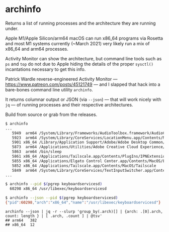 #  archinfo

Returns a list of running processes and the architecture they are running under.

Apple M1/Apple Silicon/arm64 macOS can run x86_64 programs via Rosetta and most M1 systems currently (~March 2021) very likely run a mix of x86_64 and arm64 processes.

Activity Monitor can show the architecture, but command line tools such as `ps` and `top` do not due to Apple hiding the details of the proper `sysctl()` incantations necessary to get this info.

Patrick Wardle reverse-engineered Activity Monitor — <https://www.patreon.com/posts/45121749> — and I slapped that hack into a bare-bones command line utility `archinfo`.

It returns columnar output or JSON (via `--json`) — that will work nicely with `jq` — of running processes and their respective architectures.

Build from source or grab from the releases.

```bash
$ archinfo
...
   5949  arm64 /System/Library/Frameworks/AudioToolbox.framework/AudioComponentRegistrar
   5923  arm64 /System/Library/CoreServices/LocationMenu.app/Contents/MacOS/LocationMenu
   5901 x86_64 /Library/Application Support/Adobe/Adobe Desktop Common/IPCBox/AdobeIPCBroker.app/Contents/MacOS/AdobeIPCBroker
   5873  arm64 /Applications/Utilities/Adobe Creative Cloud Experience/CCXProcess/CCXProcess.app/Contents/MacOS/../libs/Adobe_CCXProcess.node
   5863  arm64 /bin/sleep
   5861 x86_64 /Applications/Tailscale.app/Contents/PlugIns/IPNExtension.appex/Contents/MacOS/IPNExtension
   5855 x86_64 /Applications/Elgato Control Center.app/Contents/MacOS/Elgato Control Center
   5852 x86_64 /Applications/Tailscale.app/Contents/MacOS/Tailscale
   5849  arm64 /System/Library/CoreServices/TextInputSwitcher.app/Contents/MacOS/TextInputSwitcher
...
```

```bash
$ archinfo --pid $(pgrep keyboardservicesd)
  60298 x86_64 /usr/libexec/keyboardservicesd

$ archinfo --json --pid $(pgrep keyboardservicesd)
{"pid":60298,"arch":"x86_64","name":"/usr/libexec/keyboardservicesd"}
```

```
archinfo --json | jq -r --slurp 'group_by(.arch)[] | {arch: .[0].arch, count: length } | [ .arch, .count ] | @tsv'
## arm64   382
## x86_64  12
```
